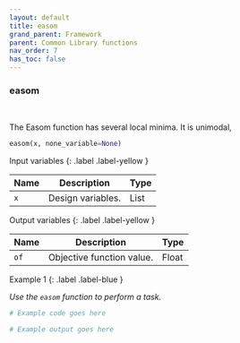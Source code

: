 ```yaml
---
layout: default
title: easom
grand_parent: Framework
parent: Common Library functions
nav_order: 7
has_toc: false
---
```


<h3>easom</h3>

<br>

<p align = "justify">
    The Easom function has several local minima. It is unimodal, 
</p>

```python
easom(x, none_variable=None)
```

Input variables
{: .label .label-yellow }

<table style = "width:100%">
    <thead>
      <tr>
        <th>Name</th>
        <th>Description</th>
        <th>Type</th>
      </tr>
    </thead>
    <tr>
        <td><code>x</code></td>
        <td>Design variables.</td>
        <td>List</td>
    </tr>
</table>

Output variables
{: .label .label-yellow }

<table style = "width:100%">
    <thead>
      <tr>
        <th>Name</th>
        <th>Description</th>
        <th>Type</th>
      </tr>
    </thead>
    <tr>
        <td><code>of</code></td>
        <td>Objective function value.</td>
        <td>Float</td>
    </tr>
</table>

Example 1
{: .label .label-blue }

<p align = "justify">
    <i>
        Use the <code>easom</code> function to perform a task.
    </i>
</p>

```python
# Example code goes here
```

```bash
# Example output goes here
```

